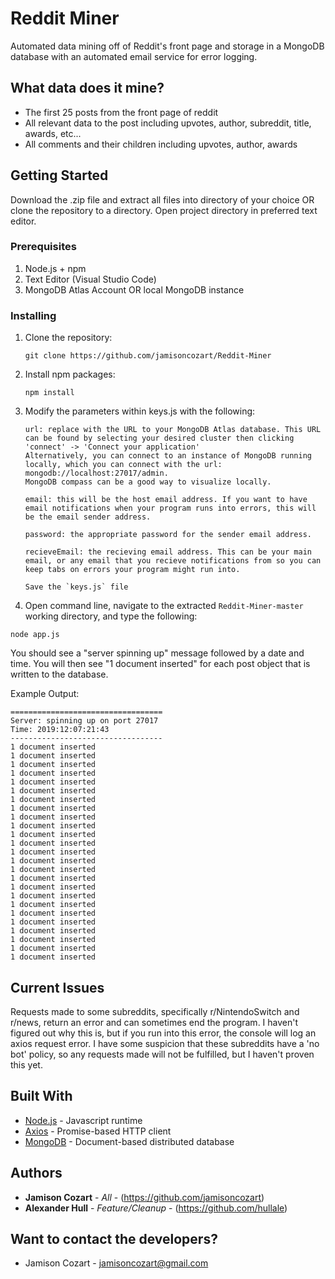 ﻿# Reddit Miner

Automated data mining off of Reddit's front page and storage in a MongoDB database with an automated email service for error logging.

## What data does it mine?

* The first 25 posts from the front page of reddit
* All relevant data to the post including upvotes, author, subreddit, title, awards, etc...
* All comments and their children including upvotes, author, awards

## Getting Started

Download the .zip file and extract all files into directory of your choice OR clone the repository to a directory. Open project directory in preferred text editor.

### Prerequisites

1. Node.js + npm 
2. Text Editor (Visual Studio Code)
3. MongoDB Atlas Account OR local MongoDB instance

### Installing

1. Clone the repository:
    ```
    git clone https://github.com/jamisoncozart/Reddit-Miner
    ```
2. Install npm packages:
    ```
    npm install
    ```
3. Modify the parameters within keys.js with the following:
    ```
    url: replace with the URL to your MongoDB Atlas database. This URL can be found by selecting your desired cluster then clicking 'connect' -> 'Connect your application'
    Alternatively, you can connect to an instance of MongoDB running locally, which you can connect with the url: mongodb://localhost:27017/admin.
    MongoDB compass can be a good way to visualize locally.

    email: this will be the host email address. If you want to have email notifications when your program runs into errors, this will be the email sender address.

    password: the appropriate password for the sender email address.

    recieveEmail: the recieving email address. This can be your main email, or any email that you recieve notifications from so you can keep tabs on errors your program might run into.

    Save the `keys.js` file
    ```
5. Open command line, navigate to the extracted `Reddit-Miner-master` working directory, and type the following:

```
node app.js
```
You should see a "server spinning up" message followed by a date and time.
You will then see "1 document inserted" for each post object that is written to the database.

Example Output:

```
==================================
Server: spinning up on port 27017
Time: 2019:12:07:21:43
----------------------------------
1 document inserted
1 document inserted
1 document inserted
1 document inserted
1 document inserted
1 document inserted
1 document inserted
1 document inserted
1 document inserted
1 document inserted
1 document inserted
1 document inserted
1 document inserted
1 document inserted
1 document inserted
1 document inserted
1 document inserted
1 document inserted
1 document inserted
1 document inserted
1 document inserted
1 document inserted
1 document inserted
1 document inserted
1 document inserted
```

## Current Issues

Requests made to some subreddits, specifically r/NintendoSwitch and r/news, return an error and can sometimes end the program.
I haven't figured out why this is, but if you run into this error, the console will log an axios request error.
I have some suspicion that these subreddits have a 'no bot' policy, so any requests made will not be fulfilled, but I haven't proven this yet.

## Built With

* [Node.js](http://www.nodejs.org/) - Javascript runtime
* [Axios](https://github.com/axios/axios) - Promise-based HTTP client
* [MongoDB](https://www.mongodb.com/) - Document-based distributed database

## Authors

* **Jamison Cozart** - *All* - (https://github.com/jamisoncozart)
* **Alexander Hull** - *Feature/Cleanup* - (https://github.com/hullale)

## Want to contact the developers?

* Jamison Cozart - jamisoncozart@gmail.com
